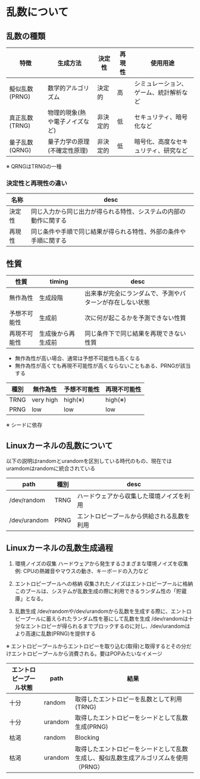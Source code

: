 # 乱数について

## 乱数の種類

特徴|生成方法|決定性|再現性|使用用途
-|-|-|-|-
擬似乱数(PRNG)|数学的アルゴリズム|決定的|高|シミュレーション、ゲーム、統計解析など
真正乱数(TRNG)|物理的現象(熱や電子ノイズなど)|非決定的|低|セキュリティ、暗号化など
量子乱数(QRNG)|量子力学の原理(不確定性原理)|非決定的|低|暗号化、高度なセキュリティ、研究など

※ QRNGはTRNGの一種

### 決定性と再現性の違い

名称|desc
-|-
決定性|同じ入力から同じ出力が得られる特性、システムの内部の動作に関する
再現性|同じ条件や手順で同じ結果が得られる特性、外部の条件や手順に関する

## 性質

性質|timing|desc
-|-|-
無作為性|生成段階|出来事が完全にランダムで、予測やパターンが存在しない状態
予想不可能性|生成前|次に何が起こるかを予測できない性質
再現不可能性|生成後から再生成前|同じ条件下で同じ結果を再現できない性質

- 無作為性が高い場合、通常は予想不可能性も高くなる
- 無作為性が高くても再現不可能性が高くならないこともある、PRNGが該当する

種別|無作為性|予想不可能性|再現不可能性
-|-|-|-
TRNG|very high|high(※)|high(※)
PRNG|low|low|low

※ シードに依存

## Linuxカーネルの乱数について

以下の説明はrandomとurandomを区別している時代のもの、現在ではuramdomはrandomに統合されている

path|種別|desc
-|-|-
/dev/random|TRNG|ハードウェアから収集した環境ノイズを利用
/dev/urandom|PRNG|エントロピープールから供給される乱数を利用

## Linuxカーネルの乱数生成過程

1. 環境ノイズの収集
   ハードウェアから発生するさまざまな環境ノイズを収集
   例: CPUの熱雑音やマウスの動き、キーボードの入力など

1. エントロピープールへの格納
   収集されたノイズはエントロピープールに格納
   このプールは、システムが乱数生成の際に利用できるランダム性の「貯蔵庫」となる。

1. 乱数生成
   /dev/randomや/dev/urandomから乱数を生成する際に、エントロピープールに蓄えられたランダム性を基にして乱数を生成
   /dev/randomは十分なエントロピーが得られるまでブロックするのに対し、/dev/urandomはより高速に乱数(PRNG)を提供する

※ エントロピープールからエントロピーを取り込む(取得)と取得するとその分だけエントロピープールから消費される。要はPOPみたいなイメージ

エントロピープール状態|path|結果
-|-|-
十分|random|取得したエントロピーを乱数として利用(TRNG)
十分|urandom|取得したエントロピーをシードとして乱数生成(PRNG)
枯渇|random|Blocking
枯渇|urandom|取得したエントロピーをシードとして乱数生成し、擬似乱数生成アルゴリズムを使用（PRNG）
